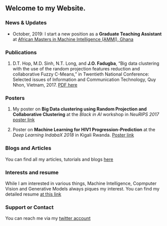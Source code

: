## Welcome to my Website. 



### News & Updates
- October, 2019: I start a new position as a **Graduate Teaching Assistant** at [African Masters in Machine Intelligence (AMMI), Ghana](https://aimsammi.org/)


### Publications
1. D.T. Hop, M.D. Sinh, N.T. Long, and **J.O. Fadugba**, “Big data clustering with the use of the random projection
features reduction and collaborative Fuzzy C-Means,” in Twentieth National Conference: Selected issues of
Information and Communication Technology, Quy Nhon, Vietnam, 2017. [PDF here](https://drive.google.com/open?id=1DY1tk7RT2wppqljOWD3JVCFIHJj4G_zm)


### Posters
1. My poster on **Big Data clustering using Random Projection and Collaborative Clustering** at the _Black in AI_ workshop in _NeuRIPS 2017_ [poster link](https://drive.google.com/file/d/1HK0DN8qMjbFP3dOON2ua5uXE6-NulSy0/view?usp=sharing)

2. Poster on **Machine Learning for HIV1 Progression-Prediction** at the _Deep Learning IndabaX 2018_ in Kigali Rwanda. [Poster link](https://drive.google.com/file/d/1KMxL7VkTzD8Lw8ZM0H8JlyP3G-6vFnxA/view?usp=sharing)


### Blogs and Articles

You can find all my articles, tutorials and blogs [here](https://jerofad.github.io/myblogs/)

### Interests and resume
While I am interested in various things, Machine Intelligence, Copmputer Vision and Generative Models always piques my interest. You can find my detailed resume [at this link](https://drive.google.com/file/d/1v84ZMrwZjC3CfSMPxtLwfK-VCjl_sdbE/view?usp=sharing)


### Support or Contact
You can reach me via my [twitter account](https://twitter.com/jerofad)
